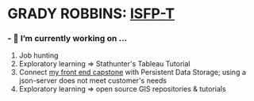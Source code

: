 # GRADY ROBBINS: [ISFP-T](https://www.16personalities.com/isfp-personality)



### - 🔭 I’m currently working on ...
1. Job hunting
2. Exploratory learning => Stathunter's Tableau Tutorial
3. Connect [my front end capstone](https://github.com/gradyrobbins/fifty) with Persistent Data Storage; using a json-server does not meet customer's needs
4. Exploratory learning => open source GIS repositories & tutorials


<!--
**gradyrobbins/gradyrobbins** is a ✨ _special_ ✨ repository because its `README.md` (this file) appears on your GitHub profile.
### Hi there 👋
Here are some ideas to get you started:

- 🔭 I’m currently working on ...
- 🌱 I’m currently learning ...
- 👯 I’m looking to collaborate on ...
- 🤔 I’m looking for help with ...
- 💬 Ask me about ...
- 📫 How to reach me: ...
- 😄 Pronouns: ...
- ⚡ Fun fact: ...
-->

